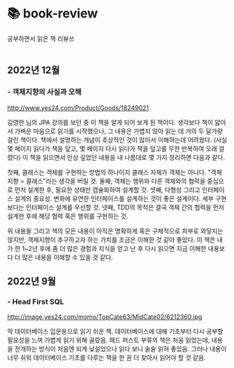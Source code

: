 # 📚 book-review
공부하면서 읽은 책 리뷰쓰
<br>
<br>

## 2022년 12월
### - 객체지향의 사실과 오해
http://www.yes24.com/Product/Goods/18249021

김영한 님의 JPA 강의를 보던 중 이 책을 알게 되어 보게 된 책이다. 생각보다 책이 얇아서 가벼운 마음으로 읽기를 시작했으나, 그 내용은 가볍지 않아 읽는 데 거의 두 달가량 걸린 책이다. 책에서 설명하는 개념이 추상적인 것이 많아서 이해하는데 어려웠다. (사실 몇 페이지 읽다가 책을 덮고, 몇 페이지 다시 읽다가 책을 덮고를 무한 반복하여 오래 걸렸다) 이 책을 읽으면서 인상 깊었던 내용을 내 나름대로 몇 가지 정리하면 다음과 같다.

첫째, 클래스는 객체를 구현하는 방법의 하나이지 클래스 자체가 객체는 아니다. "객체지향 = 클래스"라는 생각을 버릴 것.
둘째, 객체는 행위와 다른 객체와의 협력을 중심으로 먼저 설계한 후, 필요한 상태만 캡슐화하여 설계할 것.
셋째, 다형성 그리고 인터페이스 설계의 중요성. 변화에 유연한 인터페이스를 설계하는 것이 좋은 설계이다. 세부 구현보다는 인터페이스 설계를 우선할 것.
넷째, TDD의 목적은 결국 객체 간의 협력을 먼저 설계한 후에 해당 협력 혹은 행위를 구현하는 것.

위 내용들 그리고 책의 모든 내용이 아직은 명확하게 혹은 구체적으로 피부로 와닿지는 않지만, 객체지향이 추구하고자 하는 가치를 조금은 이해한 것 같아 좋았다.
이 책은 내가 한 1~2년 후에 좀 더 많은 경험과 지식을 얻고 난 후 다시 읽으면 지금 이해한 내용보다 더 많은 내용을 이해할 수 있을 것 같다.

## 2022년 9월
### - Head First SQL
http://image.yes24.com/momo/TopCate63/MidCate02/6212360.jpg

딱 데이터베이스 입문용으로 읽기 쉬운 책. 데이터베이스에 대해 기초부터 다시 공부할 필요성을 느껴 가볍게 읽기 위해 골랐음.
헤드 퍼스트 부류의 책은 처음 읽었는데, 내용을 전개하는 방식이 처음엔 되게 낯설었으나 읽다 보니 술술 읽혀 좋았음. 그러나 내용이 너무 쉬워 데이터베이스 기초를 다루는 책을 한 권 더 찾아서 읽어야 할 것 같음.
